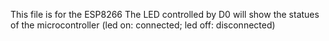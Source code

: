 This file is for the ESP8266
The LED controlled by D0 will show the statues of the microcontroller (led on: connected; led off: disconnected)

